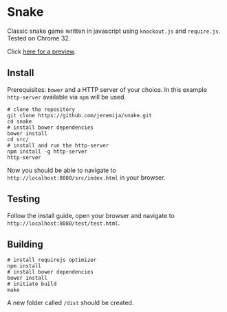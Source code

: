Snake
=====

Classic snake game written in javascript using `knockout.js` and `require.js`. Tested on Chrome 32.

Click [here for a preview](http://steinerize.com/snake).

Install
-------

Prerequisites: `bower` and a HTTP server of your choice. In this example `http-server` available via `npm` will be used.

    # clone the repository
    git clone https://github.com/jeremija/snake.git
    cd snake
    # install bower dependencies
    bower install
    cd src/
    # install and run the http-server
    npm install -g http-server
    http-server

Now you should be able to navigate to `http://localhost:8080/src/index.html` in your browser.

Testing
-------

Follow the install guide, open your browser and navigate to `http://localhost:8080/test/test.html`.

Building
--------

    # install requirejs optimizer
    npm install
    # install bower dependencies
    bower install
    # initiate build
    make

A new folder called `/dist` should be created.
